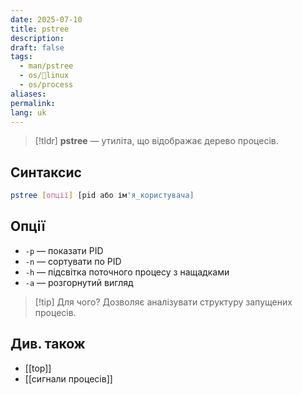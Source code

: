 ```yaml
---
date: 2025-07-10
title: pstree
description: 
draft: false
tags:
  - man/pstree
  - os/🐧linux
  - os/process
aliases: 
permalink: 
lang: uk
---
```


> [!tldr]
> **pstree** — утиліта, що відображає дерево процесів.

## Синтаксис

```bash
pstree [опції] [pid або ім'я_користувача]
```

## Опції

- `-p` — показати PID
- `-n` — сортувати по PID
- `-h` — підсвітка поточного процесу з нащадками
- `-a` — розгорнутий вигляд

> [!tip] Для чого?
> Дозволяє аналізувати структуру запущених процесів.

 
## Див. також

- [[top]]
- [[сигнали процесів]]